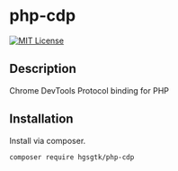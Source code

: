 # php-cdp

[![MIT License](https://img.shields.io/github/license/hgsgtk/php-cdp)](https://github.com/hgsgtk/php-cdp/blob/main/LICENSE)

## Description

Chrome DevTools Protocol binding for PHP

## Installation

Install via composer.

```bash
composer require hgsgtk/php-cdp
```
